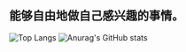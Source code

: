 ## 能够自由地做自己感兴趣的事情。
![Top Langs](https://github-readme-stats.vercel.app/api/top-langs/?username=chend1&size_weight=0.5&count_weight=0.5)
![Anurag's GitHub stats](https://github-readme-stats.vercel.app/api?username=chend1&show_icons=true&theme=transparent) 




  
